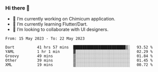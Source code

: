 ### Hi there 👋

<!--
**devcat37/devcat37** is a ✨ _special_ ✨ repository because its `README.md` (this file) appears on your GitHub profile.-->


- 🔭 I’m currently working on Chimicum application.
- 🌱 I’m currently learning Flutter/Dart.
- 👯 I’m looking to collaborate with UI designers.
<!-- - 🤔 I’m looking for help with ... -->

<!--START_SECTION:waka-->

```text
From: 15 May 2023 - To: 22 May 2023

Dart          41 hrs 57 mins  ███████████████████████▒░   93.52 %
YAML          1 hr 1 min      ▓░░░░░░░░░░░░░░░░░░░░░░░░   02.29 %
Groovy        49 mins         ▒░░░░░░░░░░░░░░░░░░░░░░░░   01.84 %
Other         39 mins         ▒░░░░░░░░░░░░░░░░░░░░░░░░   01.45 %
XML           19 mins         ▒░░░░░░░░░░░░░░░░░░░░░░░░   00.72 %
```

<!--END_SECTION:waka-->
